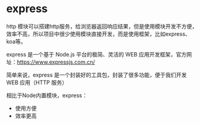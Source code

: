 # express

http 模块可以搭建http服务，给浏览器返回响应结果，但是使用模块开发不方便，效率不高，所以项目中很少使用模块直接开发，而是使用框架，比如express、koa等。

express 是一个基于 Node.js 平台的极简、灵活的 WEB 应用开发框架，官方网址：https://www.expressjs.com.cn/ 

简单来说，express 是一个封装好的工具包，封装了很多功能，便于我们开发 WEB 应用（HTTP 服务）

相比于Node内置模块，express：

- 使用方便
- 效率更高